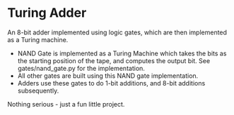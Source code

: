 # Turing Adder

An 8-bit adder implemented using logic gates, which are then implemented as a Turing machine.

- NAND Gate is implemented as a Turing Machine which takes the bits as the starting position of the tape, and computes the output bit. See gates/nand_gate.py for the implementation.
- All other gates are built using this NAND gate implementation.
- Adders use these gates to do 1-bit additions, and 8-bit additions subsequently.

Nothing serious - just a fun little project.